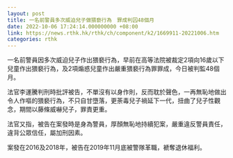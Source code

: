 ```yaml
---
layout: post
title: 一名前警員多次威迫兒子做猥褻行為　罪成判囚48個月
date: 2022-10-06 17:24:14.000000000 +08:00
link: https://news.rthk.hk/rthk/ch/component/k2/1669911-20221006.htm
categories: rthk
---
```


一名前警員因多次威迫兒子作出猥褻行為，早前在高等法院被裁定2項向16歲以下兒童作出猥褻行為，及2項煽惑兒童作出嚴重猥褻行為罪罪成，今日被判監48個月。

法官李運騰判刑時批評被告，不單沒有以身作則，反而耽於聲色，一再無恥地做出令人作嘔的猥褻行為，不只自甘墮落，更荼毒兒子禍延下一代，扭曲了兒子性觀念，期間以藤條威嚇兒子，罪責更重。

法官又指，被告在案發時是身為警員，厚顏無恥地持續犯案，嚴重違反警員責任，違背公眾信任，屬加刑因素。

案發在2016及2018年，被告在2019年11月底被警隊革職，褫奪退休福利。
